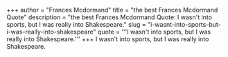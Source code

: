 +++
author = "Frances Mcdormand"
title = "the best Frances Mcdormand Quote"
description = "the best Frances Mcdormand Quote: I wasn't into sports, but I was really into Shakespeare."
slug = "i-wasnt-into-sports-but-i-was-really-into-shakespeare"
quote = '''I wasn't into sports, but I was really into Shakespeare.'''
+++
I wasn't into sports, but I was really into Shakespeare.
